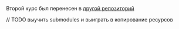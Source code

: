 Второй курс был перенесен в [другой репозиторий](https://github.com/vladrus13/JavaAdvanced)

// TODO выучить submodules и выиграть в копирование ресурсов
